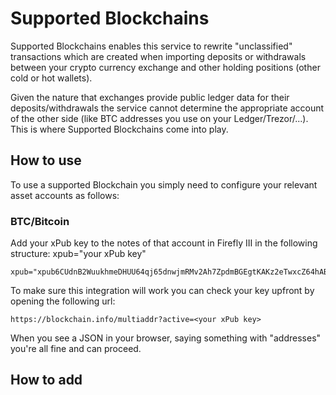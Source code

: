 # Supported Blockchains

Supported Blockchains enables this service to rewrite "unclassified" transactions which are created when importing deposits or withdrawals between your crypto currency exchange and other holding positions (other cold or hot wallets).

Given the nature that exchanges provide public ledger data for their deposits/withdrawals the service cannot determine the appropriate account of the other side (like BTC addresses you use on your Ledger/Trezor/...). This is where Supported Blockchains come into play.

## How to use

To use a supported Blockchain you simply need to configure your relevant asset accounts as follows:

### BTC/Bitcoin

Add your xPub key to the notes of that account in Firefly III in the following structure: xpub="your xPub key"

```
xpub="xpub6CUdnB2WuukhmeDHUU64qj65dnwjmRMv2Ah7ZpdmBGEgtKAKz2eTwxcZ64hABXE1ntHNTMWAkY493fSuJ49eWxWew8ovu7z7MMEyswUw3m5"
```

To make sure this integration will work you can check your key upfront by opening the following url:
```
https://blockchain.info/multiaddr?active=<your xPub key>
```
When you see a JSON in your browser, saying something with "addresses" you're all fine and can proceed.

## How to add
